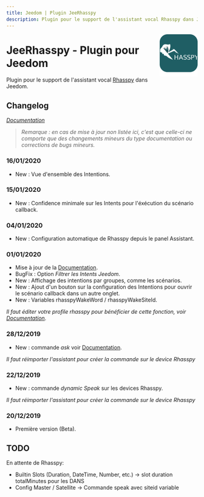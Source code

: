 ```yaml
---
title: Jeedom | Plugin JeeRhasspy
description: Plugin pour le support de l'assistant vocal Rhasspy dans Jeedom
---
```


<img align="right" src="../images/jeerhasspy_icon.png" width="100">

# JeeRhasspy - Plugin pour Jeedom

Plugin pour le support de l'assistant vocal [Rhasspy](https://rhasspy.readthedocs.io/en/latest/) dans Jeedom.

## Changelog

*[Documentation](index.md)*

>*Remarque : en cas de mise à jour non listée ici, c'est que celle-ci ne comporte que des changements mineurs du type documentation ou corrections de bugs mineurs.*

### 16/01/2020
- New : Vue d'ensemble des Intentions.

### 15/01/2020
- New : Confidence minimale sur les Intents pour l'éxécution du scénario callback.

### 04/01/2020
- New : Configuration automatique de Rhasspy depuis le panel Assistant.

### 01/01/2020
- Mise à jour de la [Documentation](index.md).
- BugFix : Option *Filtrer les Intents Jeedom*.
- New : Affichage des intentions par groupes, comme les scénarios.
- New : Ajout d'un bouton sur la configuration des Intentions pour ouvrir le scénario callback dans un autre onglet.
- New : Variables rhasspyWakeWord / rhasspyWakeSiteId.

*Il faut éditer votre profile rhasspy pour bénéficier de cette fonction, voir [Documentation](index.md).*

### 28/12/2019
- New : commande *ask* voir [Documentation](index.md).

*Il faut réimporter l'assistant pour créer la commande sur le device Rhasspy*

### 22/12/2019
- New : commande *dynamic Speak* sur les devices Rhasspy.

*Il faut réimporter l'assistant pour créer la commande sur le device Rhasspy*

### 20/12/2019
- Première version (Beta).


## TODO
En attente de Rhasspy:
- Builtin Slots (Duration, DateTime, Number, etc.) -> slot duration totalMinutes pour les DANS
- Config Master / Satellite -> Commande speak avec siteid variable

